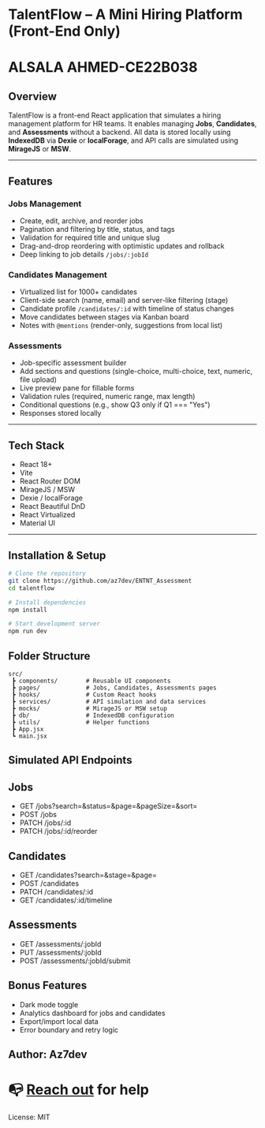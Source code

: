 # TalentFlow – A Mini Hiring Platform (Front-End Only)
# ALSALA AHMED-CE22B038

## Overview
TalentFlow is a front-end React application that simulates a hiring management platform for HR teams. It enables managing **Jobs**, **Candidates**, and **Assessments** without a backend. All data is stored locally using **IndexedDB** via **Dexie** or **localForage**, and API calls are simulated using **MirageJS** or **MSW**.

---

## Features

### Jobs Management
- Create, edit, archive, and reorder jobs  
- Pagination and filtering by title, status, and tags  
- Validation for required title and unique slug  
- Drag-and-drop reordering with optimistic updates and rollback  
- Deep linking to job details `/jobs/:jobId`

### Candidates Management
- Virtualized list for 1000+ candidates  
- Client-side search (name, email) and server-like filtering (stage)  
- Candidate profile `/candidates/:id` with timeline of status changes  
- Move candidates between stages via Kanban board  
- Notes with `@mentions` (render-only, suggestions from local list)

### Assessments
- Job-specific assessment builder  
- Add sections and questions (single-choice, multi-choice, text, numeric, file upload)  
- Live preview pane for fillable forms  
- Validation rules (required, numeric range, max length)  
- Conditional questions (e.g., show Q3 only if Q1 === "Yes")  
- Responses stored locally

---

## Tech Stack
- React 18+  
- Vite  
- React Router DOM  
- MirageJS / MSW  
- Dexie / localForage  
- React Beautiful DnD  
- React Virtualized  
- Material UI  

---

## Installation & Setup

```bash
# Clone the repository
git clone https://github.com/az7dev/ENTNT_Assessment
cd talentflow

# Install dependencies
npm install

# Start development server
npm run dev
```
## Folder Structure
```
src/
 ┣ components/        # Reusable UI components
 ┣ pages/             # Jobs, Candidates, Assessments pages
 ┣ hooks/             # Custom React hooks
 ┣ services/          # API simulation and data services
 ┣ mocks/             # MirageJS or MSW setup
 ┣ db/                # IndexedDB configuration
 ┣ utils/             # Helper functions
 ┣ App.jsx
 ┗ main.jsx
 ```

 ## Simulated API Endpoints
## Jobs
- GET /jobs?search=&status=&page=&pageSize=&sort=
- POST /jobs
- PATCH /jobs/:id
- PATCH /jobs/:id/reorder
## Candidates
- GET /candidates?search=&stage=&page=
- POST /candidates
- PATCH /candidates/:id
- GET /candidates/:id/timeline
## Assessments
- GET /assessments/:jobId
- PUT /assessments/:jobId
- POST /assessments/:jobId/submit
## Bonus Features
- Dark mode toggle
- Analytics dashboard for jobs and candidates
- Export/import local data
- Error boundary and retry logic
## Author: Az7dev
#  📭 [Reach out](#hi-there-AlsalaAhmed-here) for help
License: MIT